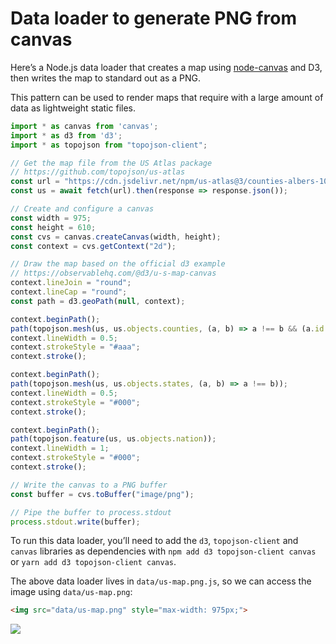 # Data loader to generate PNG from canvas

Here’s a Node.js data loader that creates a map using [node-canvas](https://github.com/Automattic/node-canvas) and D3, then writes the map to standard out as a PNG.

This pattern can be used to render maps that require with a large amount of data as lightweight static files.

```js run=false
import * as canvas from 'canvas';
import * as d3 from 'd3';
import * as topojson from "topojson-client";

// Get the map file from the US Atlas package
// https://github.com/topojson/us-atlas
const url = "https://cdn.jsdelivr.net/npm/us-atlas@3/counties-albers-10m.json";
const us = await fetch(url).then(response => response.json());

// Create and configure a canvas
const width = 975;
const height = 610;
const cvs = canvas.createCanvas(width, height);
const context = cvs.getContext("2d");

// Draw the map based on the official d3 example
// https://observablehq.com/@d3/u-s-map-canvas
context.lineJoin = "round";
context.lineCap = "round";
const path = d3.geoPath(null, context);

context.beginPath();
path(topojson.mesh(us, us.objects.counties, (a, b) => a !== b && (a.id / 1000 | 0) === (b.id / 1000 | 0)));
context.lineWidth = 0.5;
context.strokeStyle = "#aaa";
context.stroke();

context.beginPath();
path(topojson.mesh(us, us.objects.states, (a, b) => a !== b));
context.lineWidth = 0.5;
context.strokeStyle = "#000";
context.stroke();

context.beginPath();
path(topojson.feature(us, us.objects.nation));
context.lineWidth = 1;
context.strokeStyle = "#000";
context.stroke();

// Write the canvas to a PNG buffer
const buffer = cvs.toBuffer("image/png");

// Pipe the buffer to process.stdout
process.stdout.write(buffer);
```

<div class="note">

To run this data loader, you’ll need to add the `d3`, `topojson-client` and `canvas` libraries as dependencies with `npm add d3 topojson-client canvas` or `yarn add d3 topojson-client canvas`.

</div>

The above data loader lives in `data/us-map.png.js`, so we can access the image using `data/us-map.png`:

```html run=false
<img src="data/us-map.png" style="max-width: 975px;">
```

<img src="data/us-map.png" style="max-width: 975px;">
